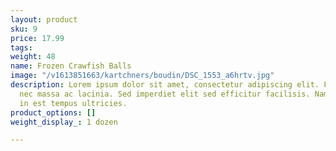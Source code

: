 ```yaml
---
layout: product
sku: 9
price: 17.99
tags: 
weight: 48
name: Frozen Crawfish Balls
image: "/v1613851663/kartchners/boudin/DSC_1553_a6hrtv.jpg"
description: Lorem ipsum dolor sit amet, consectetur adipiscing elit. Fusce dictum
  nec massa ac lacinia. Sed imperdiet elit sed efficitur facilisis. Nam posuere turpis
  in est tempus ultricies.
product_options: []
weight_display_: 1 dozen

---
```


